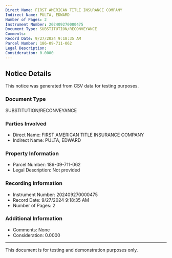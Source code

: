 ```yaml
---
Direct Name: FIRST AMERICAN TITLE INSURANCE COMPANY
Indirect Name: PULTA, EDWARD
Number of Pages: 2
Instrument Number: 202409270000475
Document Type: SUBSTITUTION/RECONVEYANCE
Comments: 
Record Date: 9/27/2024 9:18:35 AM
Parcel Number: 186-09-711-062
Legal Description: 
Consideration: 0.0000
---
```


## Notice Details

This notice was generated from CSV data for testing purposes.

### Document Type
SUBSTITUTION/RECONVEYANCE

### Parties Involved
- Direct Name: FIRST AMERICAN TITLE INSURANCE COMPANY
- Indirect Name: PULTA, EDWARD

### Property Information
- Parcel Number: 186-09-711-062
- Legal Description: Not provided

### Recording Information
- Instrument Number: 202409270000475
- Record Date: 9/27/2024 9:18:35 AM
- Number of Pages: 2

### Additional Information
- Comments: None
- Consideration: 0.0000

---

This document is for testing and demonstration purposes only.
